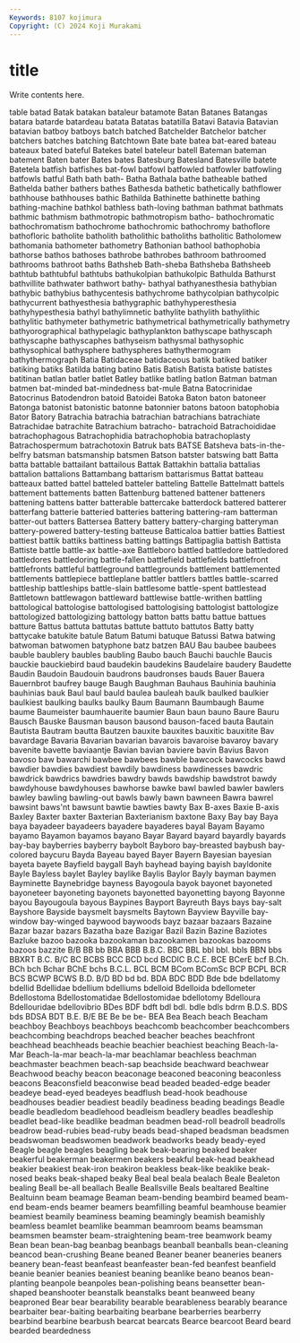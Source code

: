 ```yaml
---
Keywords: 8107 kojimura
Copyright: (C) 2024 Koji Murakami
---
```


# title

Write contents here.



table batad Batak batakan bataleur batamote Batan Batanes
Batangas batara batarde batardeau batata Batatas batatilla Batavi Batavia Batavian
batavian batboy batboys batch batched Batchelder Batchelor batcher batchers batches
batching Batchtown Bate bate batea bat-eared bateau bateaux bated bateful
Batekes batel bateleur batell Bateman bateman batement Baten bater Bates
bates Batesburg Batesland Batesville batete Batetela batfish batfishes bat-fowl batfowl
batfowled batfowler batfowling batfowls batful Bath bath bath- Batha Bathala
bathe batheable bathed Bathelda bather bathers bathes Bathesda bathetic bathetically
bathflower bathhouse bathhouses bathic Bathilda Bathinette bathinette bathing bathing-machine bathkol
bathless bath-loving bathman bathmat bathmats bathmic bathmism bathmotropic bathmotropism batho-
bathochromatic bathochromatism bathochrome bathochromic bathochromy bathoflore bathofloric batholite batholith batholithic
batholiths batholitic Batholomew bathomania bathometer bathometry Bathonian bathool bathophobia bathorse
bathos bathoses bathrobe bathrobes bathroom bathroomed bathrooms bathroot baths Bathsheb
Bath-sheba Bathsheba Bathsheeb bathtub bathtubful bathtubs bathukolpian bathukolpic Bathulda Bathurst
bathvillite bathwater bathwort bathy- bathyal bathyanesthesia bathybian bathybic bathybius bathycentesis
bathychrome bathycolpian bathycolpic bathycurrent bathyesthesia bathygraphic bathyhyperesthesia bathyhypesthesia bathyl bathylimnetic
bathylite bathylith bathylithic bathylitic bathymeter bathymetric bathymetrical bathymetrically bathymetry bathyorographical
bathypelagic bathyplankton bathyscape bathyscaph bathyscaphe bathyscaphes bathyseism bathysmal bathysophic bathysophical
bathysphere bathyspheres bathythermogram bathythermograph Batia Batidaceae batidaceous batik batiked batiker
batiking batiks Batilda bating batino Batis Batish Batista batiste batistes
batitinan batlan batler batlet Batley batlike batling batlon Batman batman
batmen bat-minded bat-mindedness bat-mule Batna Batocrinidae Batocrinus Batodendron batoid Batoidei
Batoka Baton baton batoneer Batonga batonist batonistic batonne batonnier batons
batoon batophobia Bator Batory Batrachia batrachia batrachian batrachians batrachiate Batrachidae
batrachite Batrachium batracho- batrachoid Batrachoididae batrachophagous Batrachophidia batrachophobia batrachoplasty Batrachospermum
batrachotoxin Batruk bats BATSE Batsheva bats-in-the-belfry batsman batsmanship batsmen Batson
batster batswing batt Batta batta battable battailant battailous Battak Battakhin
battalia battalias battalion battalions Battambang battarism battarismus Battat batteau batteaux
batted battel batteled batteler batteling Battelle Battelmatt battels battement battements
batten Battenburg battened battener batteners battening battens batter batterable battercake
batterdock battered batterer batterfang batterie batteried batteries battering battering-ram batterman
batter-out batters Battersea Battery battery battery-charging batteryman battery-powered battery-testing batteuse
Batticaloa battier batties Battiest battiest battik battiks battiness batting battings
Battipaglia battish Battista Battiste battle battle-ax battle-axe Battleboro battled battledore
battledored battledores battledoring battle-fallen battlefield battlefields battlefront battlefronts battleful battleground
battlegrounds battlement battlemented battlements battlepiece battleplane battler battlers battles battle-scarred
battleship battleships battle-slain battlesome battle-spent battlestead Battletown battlewagon battleward battlewise
battle-writhen battling battological battologise battologised battologising battologist battologize battologized battologizing
battology batton batts battu battue battues batture Battus battuta battutas
battute battuto battutos Batty batty battycake batukite batule Batum Batumi
batuque Batussi Batwa batwing batwoman batwomen batyphone batz batzen BAU
Bau baubee baubees bauble baublery baubles baubling Baubo bauch Bauchi
bauchle Baucis bauckie bauckiebird baud baudekin baudekins Baudelaire baudery Baudette
Baudin Baudoin Baudouin baudrons baudronses bauds Bauer Bauera Bauernbrot baufrey
bauge Baugh Baughman Bauhaus Bauhinia bauhinia bauhinias bauk Baul baul
bauld baulea bauleah baulk baulked baulkier baulkiest baulking baulks baulky
Baum Baumann Baumbaugh Baume baume Baumeister baumhauerite baumier Baun baun
bauno Baure Bauru Bausch Bauske Bausman bauson bausond bauson-faced bauta
Bautain Bautista Bautram bautta Bautzen bauxite bauxites bauxitic bauxitite Bav
bavardage Bavaria Bavarian bavarian bavarois bavaroise bavaroy bavary bavenite bavette
baviaantje Bavian bavian baviere bavin Bavius Bavon bavoso baw bawarchi
bawbee bawbees bawble bawcock bawcocks bawd bawdier bawdies bawdiest bawdily
bawdiness bawdinesses bawdric bawdrick bawdrics bawdries bawdry bawds bawdship bawdstrot
bawdy bawdyhouse bawdyhouses bawhorse bawke bawl bawled bawler bawlers bawley
bawling bawling-out bawls bawly bawn bawneen Bawra bawrel bawsint baws'nt
bawsunt bawtie bawties bawty Bax B-axes Baxie B-axis Baxley Baxter
baxter Baxterian Baxterianism baxtone Baxy Bay bay Baya baya bayadeer
bayadeers bayadere bayaderes bayal Bayam Bayamo bayamo Bayamon bayamos bayano
Bayar Bayard bayard bayardly bayards bay-bay bayberries bayberry baybolt Bayboro
bay-breasted baybush bay-colored baycuru Bayda Bayeau bayed Bayer Bayern Bayesian
bayesian bayeta bayete Bayfield baygall Bayh bayhead baying bayish bayldonite
Bayle Bayless baylet Bayley baylike Baylis Baylor Bayly bayman baymen
Bayminette Baynebridge bayness Bayogoula bayok bayonet bayoneted bayoneteer bayoneting bayonets
bayonetted bayonetting bayong Bayonne bayou Bayougoula bayous Baypines Bayport Bayreuth
Bays bays bay-salt Bayshore Bayside baysmelt baysmelts Baytown Bayview Bayville
bay-window bay-winged baywood baywoods bayz bazaar bazaars Bazaine Bazar bazar
bazars Bazatha baze Bazigar Bazil Bazin Bazine Baziotes Bazluke bazoo
bazooka bazookaman bazookamen bazookas bazooms bazoos bazzite B/B BB bb
BBA BBB B.B.C. BBC BBL bbl bbl. bbls BBN bbs
BBXRT B.C. B/C BC BCBS BCC BCD bcd BCDIC B.C.E.
BCE BCerE bcf B.Ch. BCh bch Bchar BChE bchs B.C.L.
BCL BCM BCom BComSc BCP BCPL BCR BCS BCWP BCWS
B.D. B/D BD bd bd. BDA BDC BDD Bde bde
bdellatomy bdellid Bdellidae bdellium bdelliums bdelloid Bdelloida bdellometer Bdellostoma Bdellostomatidae
Bdellostomidae bdellotomy Bdelloura Bdellouridae bdellovibrio BDes BDF bdft bdl bdl.
bdle bdls bdrm B.D.S. BDS bds BDSA BDT B.E. B/E
BE Be be be- BEA Bea Beach beach Beacham beachboy
Beachboys beachboys beachcomb beachcomber beachcombers beachcombing beachdrops beached beacher beaches
beachfront beachhead beachheads beachie beachier beachiest beaching Beach-la-Mar Beach-la-mar beach-la-mar
beachlamar beachless beachman beachmaster beachmen beach-sap beachside beachward beachwear Beachwood
beachy beacon beaconage beaconed beaconing beaconless beacons Beaconsfield beaconwise bead
beaded beaded-edge beader beadeye bead-eyed beadeyes beadflush bead-hook beadhouse beadhouses
beadier beadiest beadily beadiness beading beadings Beadle beadle beadledom beadlehood
beadleism beadlery beadles beadleship beadlet bead-like beadlike beadman beadmen bead-roll
beadroll beadrolls beadrow bead-rubies bead-ruby beads bead-shaped beadsman beadsmen beadswoman
beadswomen beadwork beadworks beady beady-eyed Beagle beagle beagles beagling beak
beak-bearing beaked beaker beakerful beakerman beakermen beakers beakful beak-head beakhead
beakier beakiest beak-iron beakiron beakless beak-like beaklike beak-nosed beaks beak-shaped
beaky Beal beal beala bealach Beale Bealeton bealing Beall be-all
beallach Bealle Beallsville Beals bealtared Bealtine Bealtuinn beam beamage Beaman
beam-bending beambird beamed beam-end beam-ends beamer beamers beamfilling beamful beamhouse
beamier beamiest beamily beaminess beaming beamingly beamish beamishly beamless beamlet
beamlike beamman beamroom beams beamsman beamsmen beamster beam-straightening beam-tree beamwork
beamy Bean bean bean-bag beanbag beanbags beanball beanballs bean-cleaning beancod
bean-crushing Beane beaned Beaner beaner beaneries beaners beanery bean-feast beanfeast
beanfeaster bean-fed beanfest beanfield beanie beanier beanies beaniest beaning beanlike
beano beanos bean-planting beanpole beanpoles bean-polishing beans beansetter bean-shaped beanshooter
beanstalk beanstalks beant beanweed beany beaproned Bear bear bearability bearable
bearableness bearably bearance bearbaiter bear-baiting bearbaiting bearbane bearberries bearberry bearbind
bearbine bearbush bearcat bearcats Bearce bearcoot Beard beard bearded beardedness

